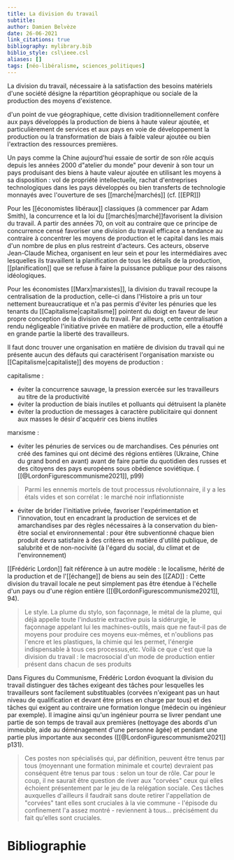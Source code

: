 ```yaml
---
title: La division du travail
subtitle:
author: Damien Belvèze
date: 26-06-2021
link_citations: true
bibliography: mylibrary.bib
biblio_style: csl\ieee.csl
aliases: []
tags: [néo-libéralisme, sciences_politiques]
---
```



La division du travail, nécessaire à la satisfaction des besoins matériels d'une société désigne la répartition géopraphique ou sociale de la production des moyens d'existence. 

d'un point de vue géographique, cette division traditionnellement confère aux pays développés la production de biens à haute valeur ajoutée, et particulièrement de services et aux pays en voie de développement la production ou la transformation de biais à faible valeur ajoutée ou bien l'extraction des ressources premières. 

Un pays comme la Chine aujourd'hui essaie de sortir de son rôle acquis depuis les années 2000 d"atelier du monde" pour devenir à son tour un pays produisant des biens à haute valeur ajoutée en utilisant les moyens à sa disposition : vol de propriété intellectuelle, rachat d'entreprises technologiques dans les pays développés ou bien transferts de technologie monnayés avec l'ouverture de ses [[marché|marchés]] (cf. [[EPR]])

Pour les [[économistes libéraux]] classiques (à commencer par Adam Smith), la concurrence et la loi du [[marchés|marché]]favorisent la division du travail.
A partir des années 70, on voit au contraire que ce principe de concurrence censé favoriser une division du travail efficace a tendance au contraire à concentrer les moyens de production et le capital dans les mais d'un nombre de plus en plus restreint d'acteurs. Ces acteurs, observe Jean-Claude Michea, organisent en leur sein et pour les intermédiaires avec lesquelles ils travaillent la planification de tous les détails de la production, [[planification]] que se refuse à faire la puissance publique pour des raisons idéologiques.

Pour les économistes [[Marx|marxistes]], la division du travail recoupe la centralisation de la production, celle-ci dans l'Histoire a pris un tour nettement bureaucratique et n'a pas permis d'éviter les pénuries que les tenants du [[Capitalisme|capitalisme]] pointent du doigt en faveur de leur propre conception de la division du travail. 
Par ailleurs, cette centralisation a rendu négligeable l'initiative privée en matière de production, elle a étouffé en grande partie la liberté des travailleurs. 

Il faut donc trouver une organisation en matière de division du travail qui ne présente aucun des défauts qui caractérisent l'organisation marxiste ou [[Capitalisme|capitaliste]] des moyens de production : 

capitalisme : 

- éviter la concurrence sauvage, la pression exercée sur les travailleurs au titre de la productivité
- éviter la production de biais inutiles et polluants qui détruisent la planète
- éviter la production de messages à caractère publicitaire qui donnent aux masses le désir d'acquérir ces biens inutiles

marxisme : 

- éviter les pénuries de services ou de marchandises. Ces pénuries ont créé des famines qui ont décimé des régions entières (Ukraine, Chine du grand bond en avant) avant de faire partie du quotidien des russes et des citoyens des pays européens sous obédience soviétique. ( [[@LordonFigurescommunisme2021]], p99) 

> Parmi les ennemis mortels de tout processus révolutionnaire, il y a les étals vides et son corrélat : le marché noir inflationniste 

- éviter de brider l'initiative privée, favoriser l'expérimentation et l'innovation, tout en encadrant la production de services et de amarchandises par des règles nécessaires à la conservation du bien-être social et environnemental : pour être subventionné chaque bien produit devra satisfaire à des critères en matière d'utilité publique, de salubrité et de non-nocivité (à l'égard du social, du climat et de l'environnement)


[[Frédéric Lordon]] fait référence à un autre modèle : le localisme, hérité de la production et de l'[[échange]] de biens au sein des [[ZAD]] :
Cette division du travail locale ne peut simplement pas être étendue à l'échelle d'un pays ou d'une région entière ([[@LordonFigurescommunisme2021]], 94). 

> Le style. La plume du stylo, son façonnage, le métal de la plume, qui déjà appelle toute l'industrie extractive puis la sidérurgie, le façonnage appelant lui les machines-outils, mais que ne faut-il pas de moyens pour produire ces moyens eux-mêmes, et n'oublions pas l'encre et les plastiques, la chimie qui les permet, l'énergie indispensable à tous ces processus,etc. Voilà ce que c'est que la division du travail : le macrosocial d'un mode de production entier présent dans chacun de ses produits

Dans Figures du Communisme, Frédéric Lordon évoquant la division du travail distinguer des tâches exigeant des tâches pour lesquelles les travailleurs sont facilement substituables (corvées n'exigeant pas un haut niveau de qualification et devant être prises en charge par tous) et des tâches qui exigent au contraire une formation longue (médecin ou ingénieur par exemple). Il imagine ainsi qu'un ingénieur pourra se livrer pendant une partie de son temps de travail aux premières (nettoyage des abords d'un immeuble, aide au déménagement d'une personne âgée) et pendant une partie plus importante aux secondes ([[@LordonFigurescommunisme2021]] p131). 

> Ces postes non spécialisés qui, par définition, peuvent être tenus par tous (moyennant une formation minimale et courte) devraient pas conséquent être tenus par tous : selon un tour de rôle. Car pour le coup, il ne saurait être question de river aux "corvées" ceux qui elles échoient présentement par le jeu de la relégation sociale. Ces tâches auxquelles d'ailleurs il faudrait sans doute retirer l'appellation de "corvées" tant elles sont cruciales à la vie commune - l'épisode du confinement l'a assez montré - reviennent à tous... précisément du fait qu'elles sont cruciales.

# Bibliographie